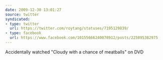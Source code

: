 ```yaml
---
date: 2009-12-30 13:01:27
source: twitter
syndicated:
- type: twitter
  url: https://twitter.com/roytang/statuses/7195129839/
- type: facebook
  url: https://www.facebook.com/10155666240078912/posts/225895382975
---
```


Accidentally watched "Cloudy with a chance of meatballs" on DVD
